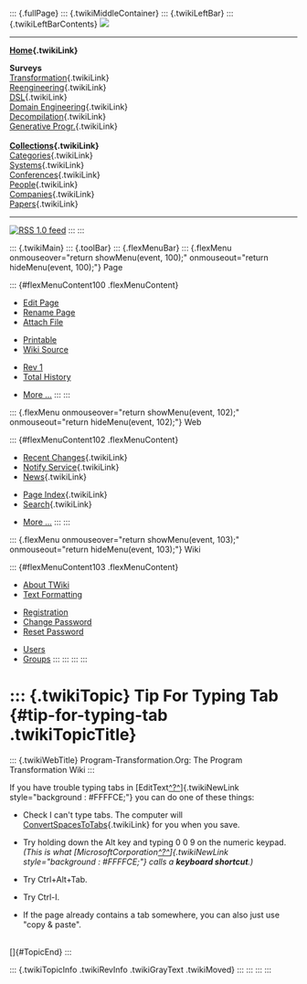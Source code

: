 ::: {.fullPage}
::: {.twikiMiddleContainer}
::: {.twikiLeftBar}
::: {.twikiLeftBarContents}
![](../pub/transformation.gif)

------------------------------------------------------------------------

**[Home](WebHome){.twikiLink}**

**Surveys**\
[Transformation](ProgramTransformation){.twikiLink}\
[Reengineering](ReengineeringWiki){.twikiLink}\
[DSL](DomainSpecificLanguages){.twikiLink}\
[Domain Engineering](DomainEngineering){.twikiLink}\
[Decompilation](DeCompilation){.twikiLink}\
[Generative Progr.](GenerativeProgrammingWiki){.twikiLink}\
\
**[Collections](CategoryCollection){.twikiLink}**\
[Categories](CategoryCategory){.twikiLink}\
[Systems](TransformationSystems){.twikiLink}\
[Conferences](TransformationConferences){.twikiLink}\
[People](TransformationPeople){.twikiLink}\
[Companies](TransformationCompanies){.twikiLink}\
[Papers](CategoryPaper){.twikiLink}

------------------------------------------------------------------------

[![](../pub/rss.gif "RSS 1.0 feed")](WebRss@skin=rss)
:::
:::

::: {.twikiMain}
::: {.toolBar}
::: {.flexMenuBar}
::: {.flexMenu onmouseover="return showMenu(event, 100);" onmouseout="return hideMenu(event, 100);"}
Page

::: {#flexMenuContent100 .flexMenuContent}
-   [Edit
    Page](http://www.program-transformation.org/edit/Transform/TipForTypingTab?t=1536826580)
-   [Rename
    Page](http://www.program-transformation.org/rename/Transform/TipForTypingTab)
-   [Attach
    File](http://www.program-transformation.org/attach/Transform/TipForTypingTab)

<!-- -->

-   [Printable](http://www.program-transformation.org/view/Transform/TipForTypingTab?skin=print.pattern)
-   [Wiki
    Source](http://www.program-transformation.org/view/Transform/TipForTypingTab?skin=text&raw=on&contenttype=text/plain)

<!-- -->

-   [Rev
    1](http://www.program-transformation.org/view/Transform/TipForTypingTab?rev=1.1)
-   [Total
    History](http://www.program-transformation.org/rdiff/Transform/TipForTypingTab)

<!-- -->

-   [More
    \...](http://www.program-transformation.org/oops/Transform/TipForTypingTab?template=oopsmore&param1=1.1&param2=1.1)
:::
:::

::: {.flexMenu onmouseover="return showMenu(event, 102);" onmouseout="return hideMenu(event, 102);"}
Web

::: {#flexMenuContent102 .flexMenuContent}
-   [Recent Changes](WebChanges){.twikiLink}
-   [Notify Service](WebNotify){.twikiLink}
-   [News](WebNews){.twikiLink}

<!-- -->

-   [Page Index](WebIndex){.twikiLink}
-   [Search](WebSearch){.twikiLink}

<!-- -->

-   [More
    \...](http://www.program-transformation.org/oops/Transform/TipForTypingTab?template=oopsmore&param1=1.1&param2=1.1)
:::
:::

::: {.flexMenu onmouseover="return showMenu(event, 103);" onmouseout="return hideMenu(event, 103);"}
Wiki

::: {#flexMenuContent103 .flexMenuContent}
-   [About
    TWiki](http://www.program-transformation.org/view/TWiki/WebHome)
-   [Text
    Formatting](http://www.program-transformation.org/view/TWiki/TextFormattingRules)

<!-- -->

-   [Registration](http://www.program-transformation.org/view/TWiki/TWikiRegistration)
-   [Change
    Password](http://www.program-transformation.org/view/TWiki/ChangePassword)
-   [Reset
    Password](http://www.program-transformation.org/view/TWiki/ResetPassword)

<!-- -->

-   [Users](http://www.program-transformation.org/view/Main/TWikiUsers)
-   [Groups](http://www.program-transformation.org/view/Main/TWikiGroups)
:::
:::
:::
:::

::: {.twikiTopic}
Tip For Typing Tab {#tip-for-typing-tab .twikiTopicTitle}
==================

::: {.twikiWebTitle}
Program-Transformation.Org: The Program Transformation Wiki
:::

If you have trouble typing tabs in
[EditText[^?^](http://www.program-transformation.org/edit/Transform/EditText?topicparent=Transform.TipForTypingTab)]{.twikiNewLink
style="background : #FFFFCE;"} you can do one of these things:

-   Check I can\'t type tabs. The computer will
    [ConvertSpacesToTabs](ConvertSpacesToTabs){.twikiLink} for you when
    you save.

<!-- -->

-   Try holding down the Alt key and typing 0 0 9 on the numeric keypad.
    *(This is what
    [MicrosoftCorporation[^?^](http://www.program-transformation.org/edit/Transform/MicrosoftCorporation?topicparent=Transform.TipForTypingTab)]{.twikiNewLink
    style="background : #FFFFCE;"} calls a **keyboard shortcut**.)*

<!-- -->

-   Try Ctrl+Alt+Tab.

<!-- -->

-   Try Ctrl-I.

<!-- -->

-   If the page already contains a tab somewhere, you can also just use
    \"copy & paste\".

\
[]{#TopicEnd}
:::

::: {.twikiTopicInfo .twikiRevInfo .twikiGrayText .twikiMoved}
:::
:::
:::
:::
